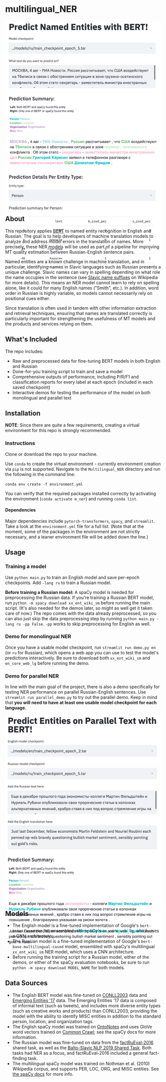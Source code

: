 # multilingual_NER

<!-- markdownlint-disable MD033 -->
<div style="text-align:center; height:600px"><img src="./img/monolingual_demo.png"/></div>

## About

This repository applies [BERT](https://github.com/google-research/bert) to named entity recognition in English and Russian. The goal is to help developers of machine translation models to analyze and address model errors in the translation of names. More precisely, these NER models will be used as part of a pipeline for improving MT quality estimation between Russian-English sentence pairs.

Named entities are a known challenge in machine translation, and in particular, identifying names in Slavic languages such as Russian presents a unique challenge. Slavic names can vary in spelling depending on what role the name occupies in the sentence (see [Slavic name suffixes](https://en.wikipedia.org/wiki/Slavic_name_suffixes) on Wikipedia for more details). This means an NER model cannot learn to rely on spelling alone, like it could for many English names ("Smith", etc.). In addition, word order in Russian is highly variable, so models cannot necessarily rely on positional cues either.

Since translation is often used in tandem with other information extraction and retrieval techniques, ensuring that names are translated correctly is particularly important for strengthening the usefulness of MT models and the products and services relying on them.

## What's Included

The repo includes:

* Raw and preprocessed data for fine-tuning BERT models in both English and Russian
* Done-for-you training script to train and save a model
* Comprehensive outputs of performance, including P/R/F1 and classification reports for every label at each epoch (included in each saved checkpoint)
* Interactive demos for testing the performance of the model on both monolingual and parallel text

## Installation

**NOTE**: Since there are quite a few requirements, creating a virtual environment for this repo is strongly recommended.

### Instructions

Clone or download the repo to your machine.

Use `conda` to create the virtual environment - currently environment creation via `pip` is not supported. Navigate to the `Multilingual_NER` directory and run the following in the command line:

`conda env create -f environment.yml`

You can verify that the required packages installed correctly by activating the environment (`conda activate m_ner`) and running `conda list`.

#### Dependencies

Major dependencies include `pytorch-transformers`, `spacy`, and `streamlit`. Take a look at the `environment.yml` file for a full list. (Note that at the moment, some of the packages in the environment are not strictly necessary, and a leaner environment file will be added down the line.)

## Usage

### Training a model

Use `python main.py` to train an English model and save per-epoch checkpoints. Add `-lang ru` to train a Russian model.

**Before training a Russian model:** A spaCy model is needed for preprocessing the Russian data. If you're training a Russian BERT model, run `python -m spacy download xx_ent_wiki_sm` before running the main script. (It's also needed for the demos later, so might as well get it taken care of now.) The repo comes with the data already preprocessed, so you can also just skip the data preprocessing step by running `python main.py -lang ru -pp False`. `-pp` works to skip preprocessing for English as well.

### Demo for monolingual NER

Once you have a usable model checkpoint, run `streamlit run demo.py en` (or `ru` for Russian), which opens a web app you can use to test the model's predictions interactively. Be sure to download both `xx_ent_wiki_sm` and `en_core_web_lg` before running the demo.

### Demo for parallel NER

In line with the main goal of the project, there is also a demo specifically for testing NER performance on parallel Russian-English sentences. Use `streamlit run parallel_demo.py` to try out the parallel demo. Keep in mind that **you will need to have at least one usable model checkpoint for each language.**

<!-- markdownlint-disable MD033 -->
<div style="text-align:center; height:600px"><img src="./img/parallel_demo.png"/></div>

## Models

* The English model is a fine-tuned implementation of Google's `bert-base-cased` model, ensembled with spaCy's `en_core_web_lg`, which uses a CNN architecture.
* The Russian model is a fine-tuned implementation of Google's `bert-base-multilingual-cased` model, ensembled with spaCy's multilingual `xx_ent_wiki_sm` NER model, which uses a CNN architecture.
* Before running the training script for a Russian model, either of the demos, or either of the spaCy evaluation notebooks, be sure to run `python -m spacy download MODEL_NAME` for both models.

## Data Sources

* The English BERT model was fine-tuned on [CONLL2003](http://aclweb.org/anthology/W03-0419) data and [Emerging Entities '17](https://noisy-text.github.io/2017/emerging-rare-entities.html) data. The Emerging Entities '17 data is composed of informal text (such as tweets), and includes more diverse entity types (such as creative works and products) than CONLL2003, providing the model with the ability to identify MISC entities in addition to the standard person, location, and organization tags.
* The English spaCy model was trained on [OntoNotes](https://catalog.ldc.upenn.edu/LDC2013T19) and uses GloVe word vectors trained on [Common Crawl](https://commoncrawl.org/); see the spaCy docs for more information.
* The Russian model was fine-tuned on data from the [factRuEval-2016](https://github.com/dialogue-evaluation/factRuEval-2016/) shared task, as well as the [Balto-Slavic NLP 2019 Shared Task](http://bsnlp.cs.helsinki.fi/shared_task.html). Both tasks had NER as a focus, and factRuEval-2016 included a general fact-finding task.
* The multilingual spaCy model was trained on Nothman et al. (2010) Wikipedia corpus, and supports PER, LOC, ORG, and MISC entities. See [the spaCy docs](https://spacy.io/models/xx) for more info.
